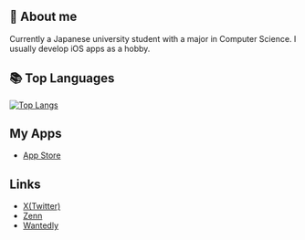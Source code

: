 ## 📝 About me
Currently a Japanese university student with a major in Computer Science.
I usually develop iOS apps as a hobby.

## 📚 Top Languages
[![Top Langs](https://github-readme-stats.vercel.app/api/top-langs/?username=taichone&theme=radical)](https://github.com/anuraghazra/github-readme-stats)

## My Apps
- [App Store](https://apps.apple.com/jp/developer/taichi-miki/id1611016286)

## Links
- [X(Twitter)](https://twitter.com/taichone)
- [Zenn](https://zenn.dev/taichone)
- [Wantedly](https://www.wantedly.com/id/miki_taichi)
